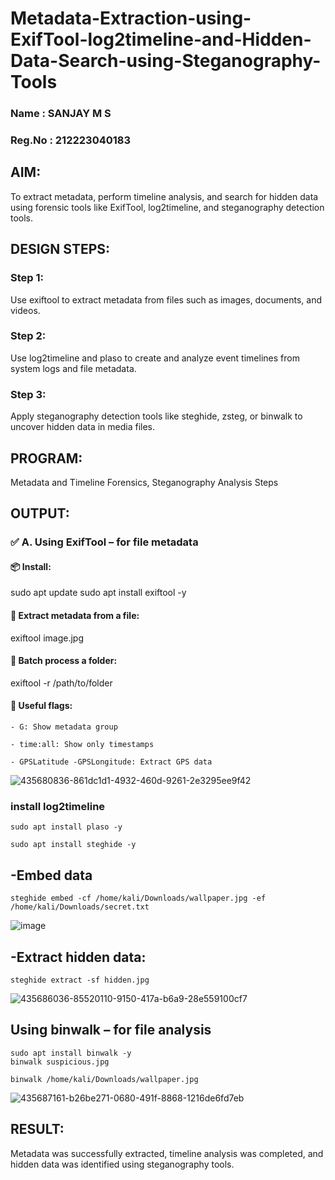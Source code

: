 # Metadata-Extraction-using-ExifTool-log2timeline-and-Hidden-Data-Search-using-Steganography-Tools
### Name : SANJAY M S 
### Reg.No : 212223040183
## AIM:
To extract metadata, perform timeline analysis, and search for hidden data using forensic tools like ExifTool, log2timeline, and steganography detection tools.

## DESIGN STEPS:
### Step 1:
Use exiftool to extract metadata from files such as images, documents, and videos.

### Step 2:
Use log2timeline and plaso to create and analyze event timelines from system logs and file metadata.

### Step 3:
Apply steganography detection tools like steghide, zsteg, or binwalk to uncover hidden data in media files.

## PROGRAM:
Metadata and Timeline Forensics, Steganography Analysis Steps

## OUTPUT:
### ✅ A. Using ExifTool – for file metadata
#### 📦 Install:
sudo apt update
sudo apt install exiftool -y
#### 📂 Extract metadata from a file:
exiftool image.jpg
#### 📁 Batch process a folder:
exiftool -r /path/to/folder
#### 📌 Useful flags:
```
- G: Show metadata group
```
```
- time:all: Show only timestamps
```
```
- GPSLatitude -GPSLongitude: Extract GPS data
````
![435680836-861dc1d1-4932-460d-9261-2e3295ee9f42](https://github.com/user-attachments/assets/8192aafb-f53b-4b92-ab1f-09b2f572028a)


### install log2timeline

```
sudo apt install plaso -y
```
```
sudo apt install steghide -y
```

## -Embed data

```
steghide embed -cf /home/kali/Downloads/wallpaper.jpg -ef /home/kali/Downloads/secret.txt
```
![image](https://github.com/user-attachments/assets/4791e632-ca36-4e1f-9149-5633f480d1fc)

## -Extract hidden data:
```
steghide extract -sf hidden.jpg
```

![435686036-85520110-9150-417a-b6a9-28e559100cf7](https://github.com/user-attachments/assets/014c88ff-4f61-40d3-b9f3-1ffef40fc018)


## Using binwalk – for file analysis
```
sudo apt install binwalk -y
binwalk suspicious.jpg
```
```
binwalk /home/kali/Downloads/wallpaper.jpg
```
![435687161-b26be271-0680-491f-8868-1216de6fd7eb](https://github.com/user-attachments/assets/2298b20a-6f79-4231-99e6-b48f7860732c)


## RESULT:
Metadata was successfully extracted, timeline analysis was completed, and hidden data was identified using steganography tools.

